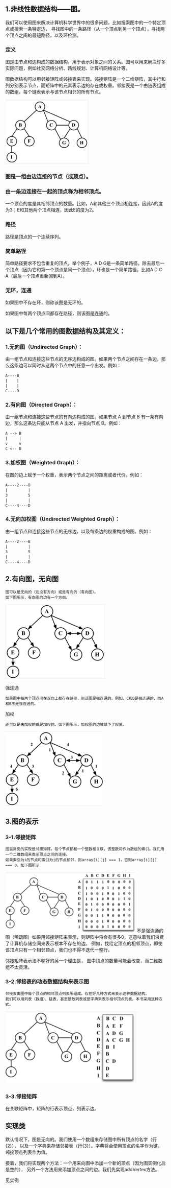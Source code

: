 ##  1.非线性数据结构——图。
我们可以使用图来解决计算机科学世界中的很多问题，比如搜索图中的一个特定顶点或搜索一条特定边，
寻找图中的一条路径（从一个顶点到另一个顶点），寻找两个顶点之间的最短路径，以及环检测。

### 定义
图是由节点和边构成的数据结构，用于表示对象之间的关系。图可以用来解决许多实际问题，例如社交网络分析、路线规划、计算机网络设计等。

图数据结构可以用邻接矩阵或邻接表来实现。邻接矩阵是一个二维矩阵，其中行和列分别表示节点，而矩阵中的元素表示边的存在或权重。邻接表是一个由链表组成的数组，每个链表表示与该节点相邻的所有节点。

![](../../assets/img-优先遍历/图1.png)

### 图是一组由边连接的节点（或顶点）。

### 由一条边连接在一起的顶点称为相邻顶点。

一个顶点的度是其相邻顶点的数量。比如，A和其他三个顶点相连接，因此A的度为3；E和其他两个顶点相连，因此E的度为2。

### 路径
路径是顶点的一个连续序列。

### 简单路径
简单路径要求不包含重复的顶点。举个例子，A D G是一条简单路径。除去最后一个顶点（因为它和第一个顶点是同一个顶点），环也是一个简单路径，比如A D C A（最后一个顶点重新回到A）。

### 无环，连通
如果图中不存在环，则称该图是无环的。

如果图中每两个顶点间都存在路径，则该图是连通的。

## 以下是几个常用的图数据结构及其定义：
### 1.无向图（Undirected Graph）：
由一组节点和连接这些节点的无序边构成的图。如果两个节点之间存在一条边，那么这条边可以同时从这两个节点中的任意一个出发。例如：
```
A----B
|    |
|    |
C----D
```

### 2.有向图（Directed Graph）：
由一组节点和连接这些节点的有向边构成的图。如果节点 A 到节点 B 有一条有向边，那么这条边只能从节点 A 出发，并指向节点 B。例如：
```
A --> B
|     |
v     v
C <-- D
```

### 3.加权图（Weighted Graph）：
在图的边上赋予一个权重，表示两个节点之间的距离或者代价。例如：
```
A----2----B
|         |
3         5
|         |
C----4----D
```

### 4.无向加权图（Undirected Weighted Graph）：
由一组节点和连接这些节点的无序边，以及每条边的权重构成的图。例如：
```
A----2----B
|         |
3         5
|         |
C----4----D
```

##  2.有向图，无向图
```
图可以是无向的（边没有方向）或是有向的（有向图）。
如下图所示，有向图的边有一个方向。
```
![](../../assets/img-优先遍历/图2.png)

强连通
```
如果图中每两个顶点间在双向上都存在路径，则该图是强连通的。例如，C和D是强连通的，而A和B不是强连通的。
```

加权
```
还可以是未加权的或是加权的。如下图所示，加权图的边被赋予了权值。
```
![](../../assets/img-优先遍历/图3.png)


##  3.图的表示
###  3-1.邻接矩阵
```
图最常见的实现是邻接矩阵。每个节点都和一个整数相关联，该整数将作为数组的索引。我们用一个二维数组来表示顶点之间的连接。
如果索引为i的节点和索引为j的节点相邻，则array[i][j] === 1，否则array[i][j] === 0，如下图所示
```
![](../../assets/img-优先遍历/图4.png)
不是强连通的图（稀疏图）如果用邻接矩阵来表示，则矩阵中将会有很多0，这意味着我们浪费了计算机存储空间来表示根本不存在的边。
例如，找给定顶点的相邻顶点，即使该顶点只有一个相邻顶点，我们也不得不迭代一整行。

邻接矩阵表示法不够好的另一个理由是， 图中顶点的数量可能会改变，而二维数组不太灵活。

###  3-2.邻接表的动态数据结构来表示图
```
邻接表由图中每个顶点的相邻顶点列表所组成。存在好几种方式来表示这种数据结构。
我们可以用列表（数组）、链表，甚至是散列表或是字典来表示相邻顶点列表。本书采用这种方式。
```
![](../../assets/img-优先遍历/图5.png)

###  3-3.邻接矩阵
在关联矩阵中，矩阵的行表示顶点，列表示边。

##  实现类
默认情况下，图是无向的。我们使用一个数组来存储图中所有顶点的名字（行{2}），
以及一个字典来存储邻接表（行{3}）。字典将会使用顶点的名字作为键，邻接顶点列表作为值。

接着，我们将实现两个方法：一个用来向图中添加一个新的顶点（因为图实例化后是空的），
另外一个方法用来添加顶点之间的边。我们先实现addVertex方法。

见实例